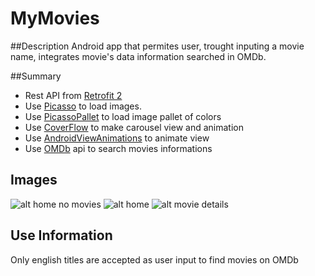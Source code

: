 # MyMovies

##Description
Android app that permites user, trought inputing a movie name, integrates movie's data information searched in OMDb.

##Summary
* Rest API from [Retrofit 2][1]
* Use [Picasso][2] to load images.
* Use [PicassoPallet][3] to load image pallet of colors
* Use [CoverFlow][4] to make carousel view and animation
* Use [AndroidViewAnimations][5] to animate view
* Use [OMDb][6] api to search movies informations

Images
---------
![alt home no movies](https://github.com/tabulti/MyMovies/blob/master/screenshots/home_no_movies.png)
![alt home](https://github.com/tabulti/MyMovies/blob/master/screenshots/home.png)
![alt movie details](https://github.com/tabulti/MyMovies/blob/master/screenshots/movie_details.png)

Use Information
----------
Only english titles are accepted as user input to find movies on OMDb


[1]: https://github.com/square/retrofit
[2]: https://github.com/square/picasso
[3]: https://github.com/florent37/PicassoPalette
[4]: https://github.com/moondroid/CoverFlow
[5]: https://github.com/daimajia/AndroidViewAnimations
[6]: http://www.omdbapi.com/
